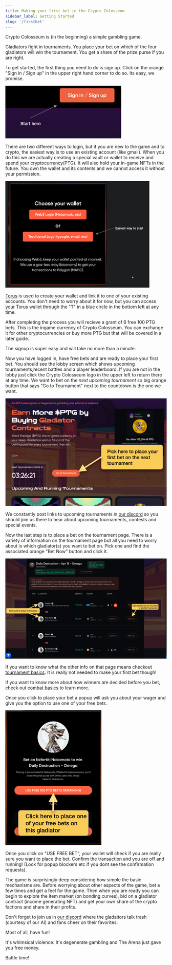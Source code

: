 ```yaml
---
title: Making your first bet in the Crypto Colosseum
sidebar_label: Getting Started
slug: '/firstbet'
---
```


Crypto Colosseum is (in the beginning) a simple gambling game.

Gladiators fight in tournaments.  You place your bet on which of the four gladiators will win the tournament.  You get a share of the prize purse if you are right.

To get started, the first thing you need to do is sign up.  Click on the orange "Sign in / Sign up" in the upper right hand corner to do so. Its easy, we promise.

![image](signIn.png)

There are two different ways to login, but if you are new to the game and to crypto, the easiest way is to use an existing account (like gmail).  When you do this we are actually creating a special vault or wallet to receive and spend your cryptocurrency(PTG).  It will also hold your in-game NFTs in the future.  You own the wallet and its contents and we cannot access it without your permission.

![image](picktraditional.png)

[Torus](https://tor.us) is used to create your wallet and link it to one of your existing accounts.  You don't need to worry about it for now, but you can access your Torus wallet through the "T" in a blue circle in the bottom left at any time.

After completing the process you will recieve a grant of 6 free 100 PTG bets. This is the ingame currency of Crypto Colosseum.  You can exchange it for other cryptocurrencies or buy more PTG but that will be covered in a later guide.

The signup is super easy and will take no more than a minute.

Now you have logged in, have free bets and are ready to place your first bet.  You should see the lobby screen which shows upcoming tournaments,recent battles and a player leaderboard. If you are not in the lobby just click the Crypto Colosseum logo in the upper left to return there at any time.   We want to bet on the *next upcoming tournament* so big orange button that says "Go to Tournament" next to the countdown is the one we want.

![image](newlobby.png)

We constantly post links to upcoming tournaments in [our discord](https://discord.gg/Z2S3EtQKCn) so you should join us there to hear about upcoming tournaments, contests and special events.

Now the last step is to place a bet on the tournament page.  There is a variety of information on the tournament page but all you need to worry about is which gladiator(s) you want to bet on.  Pick one and find the associated orange "Bet Now" button and click it. 

![image](tournamentsimple.png)

If you want to know what the other info on that page means checkout [tournament basics](https://docs.cryptocolosseum.com/tournaments).  It is really not needed to make your first bet though!

If you want to know more about how winners are decided before you bet, check out [combat basics](https://docs.cryptocolosseum.com/gamemechanics/combatexample) to learn more.

Once you click to place your bet a popup will ask you about your wager and give you the option to use one of your free bets.  

![image](firstbetpopup.png)

Once you click on "USE FREE BET", your wallet will check if you are really sure you want to place the bet.  Confirm the transaction and you are off and running!  (Look for popup blockers etc if you dont see the confirmation requests).

The game is surprisingly deep considering how simple the basic mechanisms are.  Before worrying about other aspects of the game, bet a few times and get a feel for the game.  Then when you are ready you can begin to explore the item market (on bonding curves), bid on a gladiator contract (income generating NFT) and get your own share of the crypto factions and share in their profits.

Don't forget to join us in [our discord](https://discord.gg/Z2S3EtQKCn) where the gladaitors talk trash (courtesy of our AI) and fans cheer on their favorites.

Most of all, have fun!  

It's whimsical violence.  It's degenerate gambling and The Arena just gave you free money.  

Battle time!
